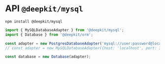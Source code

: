 # API `@deepkit/mysql`

```shell
npm install @deepkit/mysql
```

```typescript
import { MySQLDatabaseAdapter } from '@deepkit/mysql';
import { Database } from '@deepkit/orm';

const adapter = new PostgresDatabaseAdapter('mysql://user:password@localhost/mydatabase');
// const adapter = new MySQLDatabaseAdapter({host: 'localhost', port: 3306});

const database = new Database(adapter);
```

<api-docs package="@deepkit/mysql"></api-docs>
